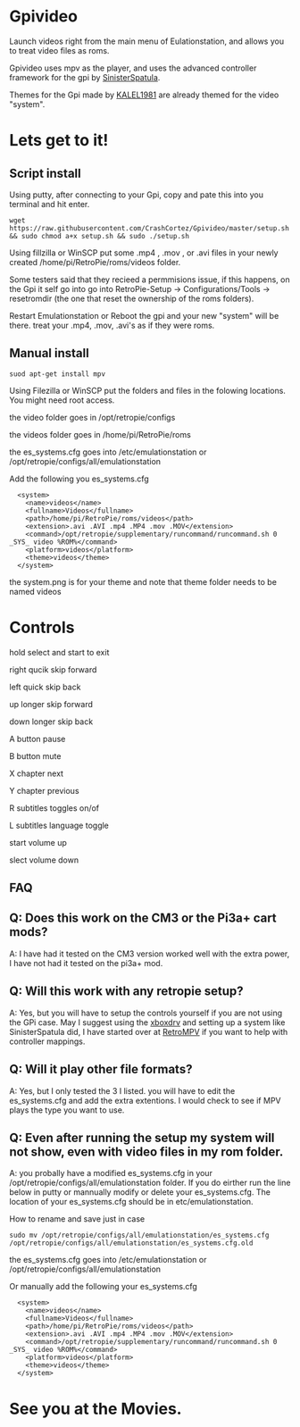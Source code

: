 # Gpivideo
Launch videos right from the main menu of Eulationstation, and allows you to treat video files as roms.

Gpivideo uses mpv as the player, and uses the advanced controller framework for the gpi by [SinisterSpatula](https://github.com/SinisterSpatula/Gpi2). 

Themes for the Gpi made by [KALEL1981](https://github.com/KALEL1981) are already themed for the video "system".

# Lets get to it!

Script install
--------
Using putty, after connecting to your Gpi, copy and pate this into you terminal and hit enter.
```
wget https://raw.githubusercontent.com/CrashCortez/Gpivideo/master/setup.sh && sudo chmod a+x setup.sh && sudo ./setup.sh
```
Using fillzilla or WinSCP put some .mp4 , .mov , or .avi files in your newly created /home/pi/RetroPie/roms/videos folder. 

Some testers said that they recieed a permmisions issue, if this happens, on the Gpi it self go into go into RetroPie-Setup -> Configurations/Tools -> resetromdir (the one that reset the ownership of the roms folders). 

Restart Emulationstation or Reboot the gpi and your new "system" will be there. treat your .mp4, .mov, .avi's as if they were roms.

Manual install
-------
```
suod apt-get install mpv
```

Using Filezilla or WinSCP put the folders and files in the folowing locations. You might need root access.

the video folder goes in /opt/retropie/configs

the videos folder goes in /home/pi/RetroPie/roms

the es_systems.cfg goes into /etc/emulationstation or /opt/retropie/configs/all/emulationstation

Add the following you es_systems.cfg
```
  <system>
    <name>videos</name>
    <fullname>Videos</fullname>
    <path>/home/pi/RetroPie/roms/videos</path>
    <extension>.avi .AVI .mp4 .MP4 .mov .MOV</extension>
    <command>/opt/retropie/supplementary/runcommand/runcommand.sh 0 _SYS_ video %ROM%</command>
    <platform>videos</platform>
    <theme>videos</theme>
  </system>
```
the system.png is for your theme and note that theme folder needs to be named videos

# Controls
hold select and start to exit 

right qucik skip forward

left quick skip back

up longer skip forward

down longer skip back 

A button pause

B button mute

X chapter next

Y chapter previous

R subtitles toggles on/of

L subtitles language toggle

start volume up

slect volume down


FAQ 
-------
Q: Does this work on the CM3 or the Pi3a+ cart mods?
----
A: I have had it tested on the CM3 version worked well with the extra power, I have not had it tested on the pi3a+ mod. 

Q: Will this work with any retropie setup?
----
A: Yes, but you will have to setup the controls yourself if you are not using the GPi case. May I suggest using the [xboxdrv](https://github.com/RetroPie/RetroPie-Setup/wiki/Universal-Controller-Calibration-&-Mapping-Using-xboxdrv) and setting up a system like SinisterSpatula did, I have started over at [RetroMPV](https://github.com/CrashCortez/RetroMPV) if you want to help with controller mappings.

Q: Will it play  other file formats?
----
A: Yes, but I only tested the 3 I listed. you will have to edit the es_systems.cfg and add the extra extentions. I would check to see if MPV plays the type you want to use.

Q: Even after running the setup my system will not show, even with video files in my rom folder.
----
A: you probally have a modified es_systems.cfg in your /opt/retropie/configs/all/emulationstation folder. If you do eirther run the line below in putty or mannually modify or delete your es_systems.cfg. The location of your es_systems.cfg should be in etc/emulationstation.

How to rename and save just in case
```
sudo mv /opt/retropie/configs/all/emulationstation/es_systems.cfg /opt/retropie/configs/all/emulationstation/es_systems.cfg.old
```
the es_systems.cfg goes into /etc/emulationstation or /opt/retropie/configs/all/emulationstation

Or manually add the following your es_systems.cfg
```
  <system>
    <name>videos</name>
    <fullname>Videos</fullname>
    <path>/home/pi/RetroPie/roms/videos</path>
    <extension>.avi .AVI .mp4 .MP4 .mov .MOV</extension>
    <command>/opt/retropie/supplementary/runcommand/runcommand.sh 0 _SYS_ video %ROM%</command>
    <platform>videos</platform>
    <theme>videos</theme>
  </system>
```
# See you at the Movies.

